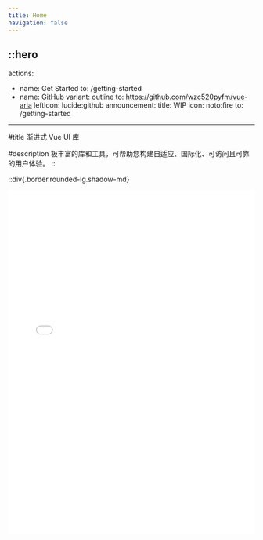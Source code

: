 ```yaml
---
title: Home
navigation: false
---
```


::hero
---
actions:
  - name: Get Started
    to: /getting-started
  - name: GitHub
    variant: outline
    to: https://github.com/wzc520pyfm/vue-aria
    leftIcon: lucide:github
announcement:
  title: WIP
  icon: noto:fire
  to: /getting-started
---
#title
渐进式 Vue UI 库

#description
极丰富的库和工具，可帮助您构建自适应、国际化、可访问且可靠的用户体验。
::

::div{.border.rounded-lg.shadow-md}
<iframe src="/getting-started/introduction" height="700" width="100%" class="rounded-lg" scrolling="no" frameborder="0">
::
